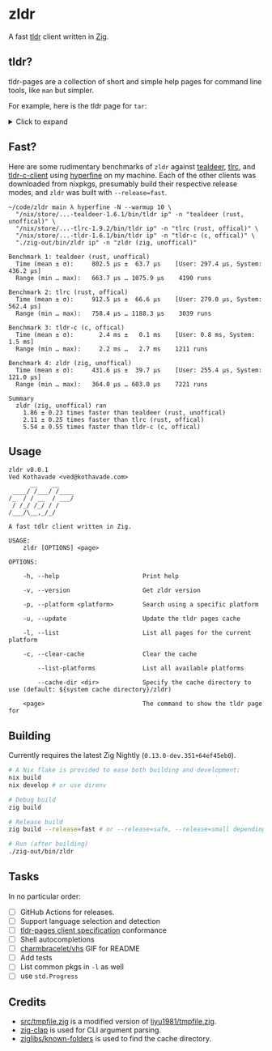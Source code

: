 # zldr

A fast [tldr](https://tldr.sh/) client written in [Zig](https://ziglang.org/).

## tldr?

tldr-pages are a collection of short and simple help pages for command line tools, like `man` but simpler.

For example, here is the tldr page for `tar`:

<details>
  <summary>Click to expand</summary>
  
  ### tar

> Archiving utility.
> Often combined with a compression method, such as `gzip` or `bzip2`.
> More information: <https://www.gnu.org/software/tar>.

- [c]reate an archive and write it to a [f]ile:

`tar cf {{path/to/target.tar}} {{path/to/file1 path/to/file2 ...}}`

- [c]reate a g[z]ipped archive and write it to a [f]ile:

`tar czf {{path/to/target.tar.gz}} {{path/to/file1 path/to/file2 ...}}`

- [c]reate a g[z]ipped archive from a directory using relative paths:

`tar czf {{path/to/target.tar.gz}} --directory={{path/to/directory}} .`

- E[x]tract a (compressed) archive [f]ile into the current directory [v]erbosely:

`tar xvf {{path/to/source.tar[.gz|.bz2|.xz]}}`

- E[x]tract a (compressed) archive [f]ile into the target directory:

`tar xf {{path/to/source.tar[.gz|.bz2|.xz]}} --directory={{path/to/directory}}`

- [c]reate a compressed archive and write it to a [f]ile, using the file extension to [a]utomatically determine the compression program:

`tar caf {{path/to/target.tar.xz}} {{path/to/file1 path/to/file2 ...}}`

- Lis[t] the contents of a tar [f]ile [v]erbosely:

`tar tvf {{path/to/source.tar}}`

- E[x]tract files matching a pattern from an archive [f]ile:

`tar xf {{path/to/source.tar}} --wildcards "{{*.html}}"`


</details>

## Fast?

Here are some rudimentary benchmarks of `zldr` against [tealdeer](https://github.com/dbrgn/tealdeer), [tlrc](https://github.com/tldr-pages/tlrc), and [tldr-c-client](https://github.com/tldr-pages/tldr-c-client) using [hyperfine](https://github.com/sharkdp/hyperfine) on my machine. Each of the other clients was downloaded from nixpkgs, presumably build their respective release modes, and `zldr` was built with `--release=fast`.

```
~/code/zldr main λ hyperfine -N --warmup 10 \
  "/nix/store/...-tealdeer-1.6.1/bin/tldr ip" -n "tealdeer (rust, unoffical)" \
  "/nix/store/...-tlrc-1.9.2/bin/tldr ip" -n "tlrc (rust, offical)" \
  "/nix/store/...-tldr-1.6.1/bin/tldr ip" -n "tldr-c (c, offical)" \
  "./zig-out/bin/zldr ip" -n "zldr (zig, unoffical)"

Benchmark 1: tealdeer (rust, unoffical)
  Time (mean ± σ):     802.5 µs ±  63.7 µs    [User: 297.4 µs, System: 436.2 µs]
  Range (min … max):   663.7 µs … 1075.9 µs    4190 runs
 
Benchmark 2: tlrc (rust, offical)
  Time (mean ± σ):     912.5 µs ±  66.6 µs    [User: 279.0 µs, System: 562.4 µs]
  Range (min … max):   758.4 µs … 1188.3 µs    3039 runs
 
Benchmark 3: tldr-c (c, offical)
  Time (mean ± σ):       2.4 ms ±   0.1 ms    [User: 0.8 ms, System: 1.5 ms]
  Range (min … max):     2.2 ms …   2.7 ms    1211 runs
 
Benchmark 4: zldr (zig, unoffical)
  Time (mean ± σ):     431.6 µs ±  39.7 µs    [User: 255.4 µs, System: 121.0 µs]
  Range (min … max):   364.0 µs … 603.0 µs    7221 runs
 
Summary
  zldr (zig, unoffical) ran
    1.86 ± 0.23 times faster than tealdeer (rust, unoffical)
    2.11 ± 0.25 times faster than tlrc (rust, offical)
    5.54 ± 0.55 times faster than tldr-c (c, offical)
```

## Usage

```
zldr v0.0.1
Ved Kothavade <ved@kothavade.com>
      __    __    
 ____/ /___/ /____
/_  / / __  / ___/
 / /_/ /_/ / /    
/___/\__,_/_/     

A fast tdlr client written in Zig.

USAGE:
    zldr [OPTIONS] <page>

OPTIONS:

    -h, --help                       Print help

    -v, --version                    Get zldr version

    -p, --platform <platform>        Search using a specific platform

    -u, --update                     Update the tldr pages cache

    -l, --list                       List all pages for the current platform

    -c, --clear-cache                Clear the cache

        --list-platforms             List all available platforms

        --cache-dir <dir>            Specify the cache directory to use (default: ${system cache directory}/zldr)

    <page>                           The command to show the tldr page for
```

## Building

Currently requires the latest Zig Nightly (`0.13.0-dev.351+64ef45eb0`).

```sh
# A Nix flake is provided to ease both building and development:
nix build
nix develop # or use direnv

# Debug build
zig build

# Release build
zig build --release=fast # or --release=safe, --release=small depending on your preferences

# Run (after building)
./zig-out/bin/zldr
```


## Tasks
In no particular order:
- [ ] GitHub Actions for releases.
- [ ] Support language selection and detection
- [ ] [tldr-pages client specification](https://github.com/tldr-pages/tldr/blob/main/CLIENT-SPECIFICATION.md) conformance
- [ ] Shell autocompletions
- [ ] [charmbracelet/vhs](https://github.com/charmbracelet/vhs) GIF for README
- [ ] Add tests
- [ ] List common pkgs in `-l` as well
- [ ] use `std.Progress`

## Credits

- [src/tmpfile.zig](./src/tmpfile.zig) is a modified version of [liyu1981/tmpfile.zig](https://github.com/liyu1981/tmpfile.zig).
- [zig-clap](https://github.com/Hejsil/zig-clap) is used for CLI argument parsing.
- [ziglibs/known-folders](https://github.com/ziglibs/known-folders) is used to find the cache directory.

